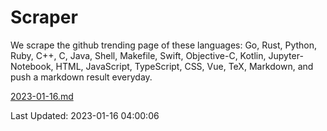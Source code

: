 # Scraper

We scrape the github trending page of these languages: Go, Rust, Python, Ruby, C++, C, Java, Shell, Makefile, Swift, Objective-C, Kotlin, Jupyter-Notebook, HTML, JavaScript, TypeScript, CSS, Vue, TeX, Markdown, and push a markdown result everyday.

[2023-01-16.md](https://github.com/yangwenmai/github-trending-backup/blob/master/2023-01-16.md)

Last Updated: 2023-01-16 04:00:06